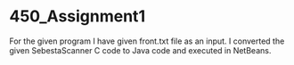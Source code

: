 450_Assignment1
===============
For the given program I have given front.txt file as an input. I converted the given SebestaScanner C code to Java code and executed in NetBeans.
